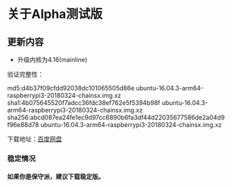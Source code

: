 # 关于Alpha测试版

## 更新内容

* 升级内核为4.16(mainline)

验证完整性：

md5:d4b37f09cfdd92038dc101065505d86e  ubuntu-16.04.3-arm64-raspberrypi3-20180324-chainsx.img.xz
sha1:4b075645520f7adcc36fdc38ef762e5f5394b98f  ubuntu-16.04.3-arm64-raspberrypi3-20180324-chainsx.img.xz
sha256:abcd087ea24fe1ec9d97cc6890b6fa3df44d22035677586de2a04d9f96e88d78  ubuntu-16.04.3-arm64-raspberrypi3-20180324-chainsx.img.xz

下载地址：[百度网盘](https://pan.baidu.com/s/1q-qGfoBoxAFkykfSI4buug)
 
### 稳定情况
#### 如果你是保守派，建议下载稳定版。
